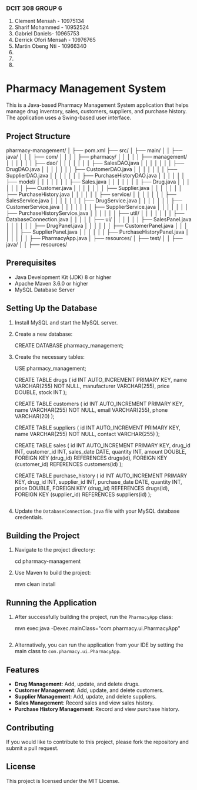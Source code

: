 ### DCIT 308 GROUP 6
1. Clement Mensah - 10975134
2. Sharif Mohammed - 10952524
3. Gabriel Daniels- 10965753
4. Derrick Ofori Mensah - 10976765
5. Martin Obeng Nti - 10966340
6. 
7.
8.

# Pharmacy Management System

This is a Java-based Pharmacy Management System application that helps manage drug inventory, sales, customers, suppliers, and purchase history. The application uses a Swing-based user interface.

## Project Structure

pharmacy-management/
│
├── pom.xml
├── src/
│   ├── main/
│   │   ├── java/
│   │   │   ├── com/
│   │   │   │   ├── pharmacy/
│   │   │   │   │   ├── management/
│   │   │   │   │   │   ├── dao/
│   │   │   │   │   │   │   ├── SalesDAO.java
│   │   │   │   │   │   │   ├── DrugDAO.java
│   │   │   │   │   │   │   ├── CustomerDAO.java
│   │   │   │   │   │   │   ├── SupplierDAO.java
│   │   │   │   │   │   │   ├── PurchaseHistoryDAO.java
│   │   │   │   │   │   ├── model/
│   │   │   │   │   │   │   ├── Sales.java
│   │   │   │   │   │   │   ├── Drug.java
│   │   │   │   │   │   │   ├── Customer.java
│   │   │   │   │   │   │   ├── Supplier.java
│   │   │   │   │   │   │   ├── PurchaseHistory.java
│   │   │   │   │   │   ├── service/
│   │   │   │   │   │   │   ├── SalesService.java
│   │   │   │   │   │   │   ├── DrugService.java
│   │   │   │   │   │   │   ├── CustomerService.java
│   │   │   │   │   │   │   ├── SupplierService.java
│   │   │   │   │   │   │   ├── PurchaseHistoryService.java
│   │   │   │   │   │   ├── util/
│   │   │   │   │   │   │   ├── DatabaseConnection.java
│   │   │   │   │   ├── ui/
│   │   │   │   │   │   ├── SalesPanel.java
│   │   │   │   │   │   ├── DrugPanel.java
│   │   │   │   │   │   ├── CustomerPanel.java
│   │   │   │   │   │   ├── SupplierPanel.java
│   │   │   │   │   │   ├── PurchaseHistoryPanel.java
│   │   │   │   │   │   ├── PharmacyApp.java
│   ├── resources/
│   ├── test/
│   │   ├── java/
│   │   ├── resources/


## Prerequisites

- Java Development Kit (JDK) 8 or higher
- Apache Maven 3.6.0 or higher
- MySQL Database Server

## Setting Up the Database

1. Install MySQL and start the MySQL server.
2. Create a new database:
   
   CREATE DATABASE pharmacy_management;
   
3. Create the necessary tables:
   
   USE pharmacy_management;

   CREATE TABLE drugs (
       id INT AUTO_INCREMENT PRIMARY KEY,
       name VARCHAR(255) NOT NULL,
       manufacturer VARCHAR(255),
       price DOUBLE,
       stock INT
   );

   CREATE TABLE customers (
       id INT AUTO_INCREMENT PRIMARY KEY,
       name VARCHAR(255) NOT NULL,
       email VARCHAR(255),
       phone VARCHAR(20)
   );

   CREATE TABLE suppliers (
       id INT AUTO_INCREMENT PRIMARY KEY,
       name VARCHAR(255) NOT NULL,
       contact VARCHAR(255)
   );

   CREATE TABLE sales (
       id INT AUTO_INCREMENT PRIMARY KEY,
       drug_id INT,
       customer_id INT,
       sales_date DATE,
       quantity INT,
       amount DOUBLE,
       FOREIGN KEY (drug_id) REFERENCES drugs(id),
       FOREIGN KEY (customer_id) REFERENCES customers(id)
   );

   CREATE TABLE purchase_history (
       id INT AUTO_INCREMENT PRIMARY KEY,
       drug_id INT,
       supplier_id INT,
       purchase_date DATE,
       quantity INT,
       price DOUBLE,
       FOREIGN KEY (drug_id) REFERENCES drugs(id),
       FOREIGN KEY (supplier_id) REFERENCES suppliers(id)
   );
   ```

4. Update the `DatabaseConnection.java` file with your MySQL database credentials.

## Building the Project

1. Navigate to the project directory:
   
   cd pharmacy-management
   
2. Use Maven to build the project:
   
   mvn clean install
   

## Running the Application

1. After successfully building the project, run the `PharmacyApp` class:
   
   mvn exec:java -Dexec.mainClass="com.pharmacy.ui.PharmacyApp"
   ```

2. Alternatively, you can run the application from your IDE by setting the main class to `com.pharmacy.ui.PharmacyApp`.

## Features

- **Drug Management**: Add, update, and delete drugs.
- **Customer Management**: Add, update, and delete customers.
- **Supplier Management**: Add, update, and delete suppliers.
- **Sales Management**: Record sales and view sales history.
- **Purchase History Management**: Record and view purchase history.

## Contributing

If you would like to contribute to this project, please fork the repository and submit a pull request.

## License

This project is licensed under the MIT License.